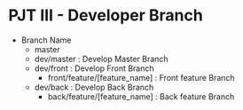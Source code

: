 # PJT III - Developer Branch
- Branch Name
    - master
    - dev/master : Develop Master Branch
    - dev/front : Develop Front Branch
        - front/feature/[feature_name] : Front feature Branch
    - dev/back : Develop Back Branch
        - back/feature/[feature_name] : Back feature Branch